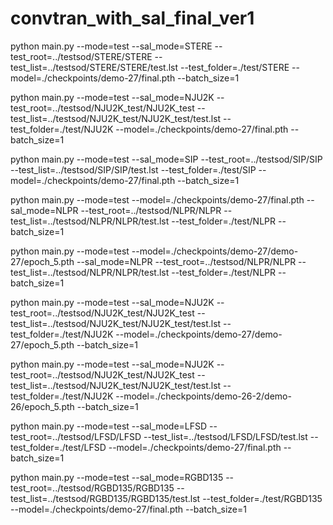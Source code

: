 # convtran_with_sal_final_ver1


python main.py --mode=test --sal_mode=STERE --test_root=../testsod/STERE/STERE --test_list=../testsod/STERE/STERE/test.lst --test_folder=./test/STERE --model=./checkpoints/demo-27/final.pth --batch_size=1


python main.py --mode=test --sal_mode=NJU2K --test_root=../testsod/NJU2K_test/NJU2K_test --test_list=../testsod/NJU2K_test/NJU2K_test/test.lst --test_folder=./test/NJU2K --model=./checkpoints/demo-27/final.pth --batch_size=1

python main.py --mode=test --sal_mode=SIP --test_root=../testsod/SIP/SIP --test_list=../testsod/SIP/SIP/test.lst --test_folder=./test/SIP --model=./checkpoints/demo-27/final.pth --batch_size=1



 python main.py --mode=test --model=./checkpoints/demo-27/final.pth --sal_mode=NLPR --test_root=../testsod/NLPR/NLPR --test_list=../testsod/NLPR/NLPR/test.lst --test_folder=./test/NLPR --batch_size=1 

python main.py --mode=test --model=./checkpoints/demo-27/demo-27/epoch_5.pth --sal_mode=NLPR --test_root=../testsod/NLPR/NLPR --test_list=../testsod/NLPR/NLPR/test.lst --test_folder=./test/NLPR --batch_size=1 

python main.py --mode=test --sal_mode=NJU2K --test_root=../testsod/NJU2K_test/NJU2K_test --test_list=../testsod/NJU2K_test/NJU2K_test/test.lst --test_folder=./test/NJU2K --model=./checkpoints/demo-27/demo-27/epoch_5.pth --batch_size=1

python main.py --mode=test --sal_mode=NJU2K --test_root=../testsod/NJU2K_test/NJU2K_test --test_list=../testsod/NJU2K_test/NJU2K_test/test.lst --test_folder=./test/NJU2K --model=./checkpoints/demo-26-2/demo-26/epoch_5.pth --batch_size=1


python main.py --mode=test --sal_mode=LFSD --test_root=../testsod/LFSD/LFSD --test_list=../testsod/LFSD/LFSD/test.lst --test_folder=./test/LFSD --model=./checkpoints/demo-27/final.pth --batch_size=1

python main.py --mode=test --sal_mode=RGBD135 --test_root=../testsod/RGBD135/RGBD135  --test_list=../testsod/RGBD135/RGBD135/test.lst --test_folder=./test/RGBD135  --model=./checkpoints/demo-27/final.pth --batch_size=1
